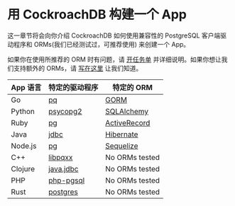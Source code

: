 # 用 CockroachDB 构建一个 App

这一章节将会向你介绍 CockroachDB 如何使用兼容性的 PostgreSQL 客户端驱动程序和 ORMs(我们已经测试过，可推荐使用) 来创建一个 App。

如果你在使用所推荐的 ORM 时有问题，请 [开任务单](https://github.com/cockroachdb/cockroach/issues/new) 并详细说明。如果你想让我们支持额外的 ORMs，请 [写在这里](https://forum.cockroachlabs.com/t/orm-compatibility/49) 让我们知道。

| App 语言  | 特定的驱动程序                                  | 特定的 ORM                                  |
| ------- | ---------------------------------------- | ---------------------------------------- |
| Go      | [pq](build-a-go-app-with-cockroachdb.html) | [GORM](build-a-go-app-with-cockroachdb-gorm.html) |
| Python  | [psycopg2](build-a-python-app-with-cockroachdb.html) | [SQLAlchemy](build-a-python-app-with-cockroachdb-sqlalchemy.html) |
| Ruby    | [pg](build-a-ruby-app-with-cockroachdb.html) | [ActiveRecord](build-a-ruby-app-with-cockroachdb-activerecord.html) |
| Java    | [jdbc](build-a-java-app-with-cockroachdb.html) | [Hibernate](build-a-java-app-with-cockroachdb-hibernate.html) |
| Node.js | [pg](build-a-nodejs-app-with-cockroachdb.html) | [Sequelize](build-a-nodejs-app-with-cockroachdb-sequelize.html) |
| C++     | [libpqxx](build-a-c++-app-with-cockroachdb.html) | No ORMs tested                           |
| Clojure | [java.jdbc](build-a-clojure-app-with-cockroachdb.html) | No ORMs tested                           |
| PHP     | [php-pgsql](build-a-php-app-with-cockroachdb.html) | No ORMs tested                           |
| Rust    | [postgres](build-a-rust-app-with-cockroachdb.html) | No ORMs tested                           |

